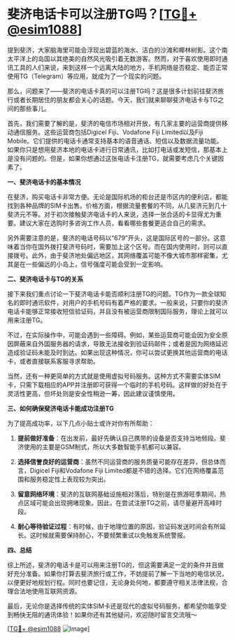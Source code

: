 # 斐济电话卡可以注册TG吗？[[TG💪+ @esim1088](https://t.me/s/esim1088)]

提到斐济，大家脑海里可能会浮现出碧蓝的海水、洁白的沙滩和椰林树影。这个南太平洋上的岛国以其绝美的自然风光吸引着无数游客。然而，对于喜欢使用即时通讯工具的人们来说，来到这样一个远离大陆的地方，手机网络是否稳定、能否正常使用TG（Telegram）等应用，就成为了一个现实的问题。

那么，问题来了——斐济的电话卡真的可以注册TG吗？这是很多计划前往斐济旅行或者长期居住的朋友都会关心的话题。今天，我们就来聊聊斐济电话卡与TG之间的那些事儿。

首先，我们需要了解的是，斐济的电信市场相对开放，有几家主要的运营商提供移动通信服务。这些运营商包括Digicel Fiji、Vodafone Fiji Limited以及Fiji Mobile。它们提供的电话卡通常支持基本的语音通话、短信以及数据流量功能。如果你只是想用斐济本地的电话卡进行日常通讯，比如打电话或发短信，那基本上是没有问题的。但是，如果你想通过这张电话卡注册TG，就需要考虑几个关键因素了。

**一、斐济电话卡的基本情况**

在斐济，购买电话卡非常方便。无论是国际机场的柜台还是市区内的便利店，都能找到各种品牌的SIM卡出售。价格方面，根据流量套餐的不同，从几斐济元到几十斐济元不等。对于初次接触斐济电话卡的人来说，选择一张合适的卡显得尤为重要。建议大家在选购时多咨询工作人员，看看哪些套餐更适合自己的需求。

另外需要注意的是，斐济的电话号码以“679”开头，这是国际区号的一部分。这意味着当你在国外拨打斐济号码时，需要加上这个区号。而在国内使用时，则可以直接拨号。此外，由于斐济地处偏远地区，其网络覆盖可能不像大城市那样密集，尤其是在一些偏远的小岛上，信号强度可能会受到一定影响。

**二、斐济电话卡与TG的关系**

接下来我们重点讨论一下斐济电话卡能否顺利注册TG的问题。TG作为一款全球知名的即时通讯软件，对用户的手机号码有着严格的要求。一般来说，只要你的斐济电话卡能够正常接收短信验证码，并且没有被运营商限制国际服务，理论上就可以用来注册TG。

不过，在实际操作中，可能会遇到一些障碍。例如，某些运营商可能会因为安全原因屏蔽来自外国服务器的请求，导致无法接收到验证码邮件；或者是因为网络延迟造成验证码未能及时到达。如果出现这种情况，你可以尝试更换其他运营商的电话卡，或者直接联系客服寻求帮助。

当然，还有一种更简单的方式就是使用虚拟号码服务。这种方式不需要实体SIM卡，只需下载相应的APP并注册即可获得一个临时的手机号码。这样做的好处在于灵活性更高，但坏处则是安全性稍逊一筹，因此建议谨慎使用。

**三、如何确保斐济电话卡能成功注册TG**

为了提高成功率，以下几点小贴士或许对你有所帮助：

1. **提前做好准备**：在出发前，最好先确认自己携带的设备是否支持当地频段。斐济使用的主要是GSM制式，所以大多数智能手机都可以兼容。
   
2. **选择信誉良好的运营商**：虽然不同运营商的服务质量可能存在差异，但总体而言，Digicel Fiji和Vodafone Fiji Limited都是不错的选择。它们在网络覆盖范围和服务稳定性上表现较为突出。

3. **留意网络环境**：斐济的互联网基础设施相对落后，特别是在旅游旺季期间，热点区域可能会出现拥堵现象。因此，在尝试注册TG之前，请尽量避开高峰时段。

4. **耐心等待验证过程**：有时候，由于地理位置的原因，验证码发送时间会有所延长。这时候就需要保持耐心，不要频繁重试以免触发系统警报。

**四、总结**

综上所述，斐济的电话卡是可以用来注册TG的，但这需要满足一定的条件并且做好充分准备。如果你打算去斐济旅行或工作，不妨提前了解一下当地的电信状况，以便更好地规划行程。同时也要记住，无论身处何地，都要遵守相关法律法规，合理合法地使用互联网资源。

最后，无论你是选择传统的实体SIM卡还是现代的虚拟号码服务，都希望你能享受到畅快无阻的通讯体验！如果你还有其他疑问，欢迎随时留言交流哦～

[[TG💪+ @esim1088](https://t.me/s/esim1088) ![Image](https://i.postimg.cc/4NQfJmqS/Snipaste-2025-05-13-00-14-12.png)]